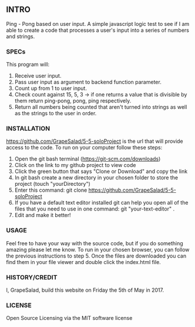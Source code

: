 ## INTRO
Ping - Pong based on user input. A simple javascript logic test to see if I am able to create a code that processes a user's input into a series of numbers and strings.

### SPECs
This program will:
1. Receive user input.
2. Pass user input as argument to backend function parameter.
3. Count up from 1 to user input.
4. Check count against 15, 5, 3 -> if one returns a value that is divisible by them return ping-pong, pong, ping respectively.
5. Return all numbers being counted that aren't turned into strings as well as the strings to the user in order.

### INSTALLATION
https://github.com/GrapeSalad/5-5-soloProject is the url that will provide access to the code.
To run on your computer follow these steps:
1. Open the git bash terminal (https://git-scm.com/downloads)
2. Click on the link to my github project to view code
3. Click the green button that says "Clone or Download" and copy the link
4. In git bash create a new directory in your chosen folder to store the project (touch "yourDirectory")
5. Enter this command: git clone https://github.com/GrapeSalad/5-5-soloProject
6. If you have a default text editor installed git can help you open all of the files that you need to use in one command: git "your-text-editor" .
7. Edit and make it better!

### USAGE
Feel free to have your way with the source code, but if you do something amazing please let me know.
To run in your chosen browser, you can follow the previous instructions to step 5. Once the files are downloaded you can find them in your file viewer and double click the index.html file.

### HISTORY/CREDIT
I, GrapeSalad, build this website on Friday the 5th of May in 2017.

### LICENSE
Open Source Licensing via the MIT software license
